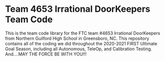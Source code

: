 # Team 4653 Irrational DoorKeepers Team Code

This is the team code library for the FTC team #4653 Irrational DoorKeepers from Northern Guilford High School in Greensboro, NC.
This repository contains all of the coding we did throughout the 2020-2021 FIRST Ultimate Goal Season, including all Autonomous, TeleOp, and Calibration Testing.
And....MAY THE FORCE BE WITH YOU!!!